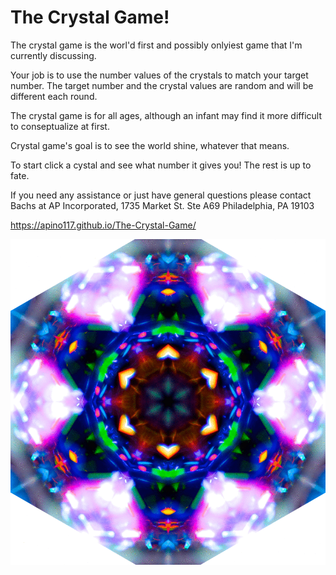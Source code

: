 # The Crystal Game!

The crystal game is the worl'd first and possibly onlyiest game that I'm currently discussing. 

Your job is to use the number values of the crystals to match your target number. The target number and the crystal values are random and will be different each round. 

The crystal game is for all ages, although an infant may find it more difficult to conseptualize at first.

Crystal game's goal is to see the world shine, whatever that means. 

To start click a cystal and see what number it gives you! The rest is up to fate.

If you need any assistance or just have general questions please contact Bachs at AP Incorporated, 1735 Market St. Ste A69 Philadelphia, PA 19103

https://apino117.github.io/The-Crystal-Game/

![CrystalGif](assets/images/crystalchange.gif) 

